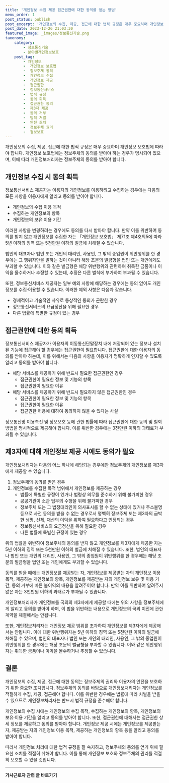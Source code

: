 ```yaml
---
title: '개인정보 수집 제공 접근권한에 대한 동의를 얻는 방법'
menu_order: 1
post_status: publish
post_excerpt: '개인정보의 수집, 제공, 접근에 대한 법적 규정은 매우 중요하며 개인정보 보호법에 따라야 합니다. 개인정보 보호법에는 정보주체의 동의를 받아야 하는 경우가 명시되어 있으며, 이에 따라 개인정보처리자는 정보주체의 동의를 받아야 합니다.'
post_date: 2023-12-26 21:03:30
featured_image: _images/정보통신기술.png
taxonomy:
    category:
        - 정보통신기술
        - 분야별개인정보보호
    post_tag:
        - 개인정보
        -  개인정보 보호법
        -  정보주체 동의
        -  개인정보 수집
        -  개인정보 제공
        -  접근권한
        -  정보통신서비스
        -  법적 규정
        -  동의 획득
        -  접근권한 동의
        -  제3자 제공
        -  동의 거부
        -  법적 처벌
        -  안전 조치
        -  정보주체 권리
        -  정보보호
---
```



개인정보의 수집, 제공, 접근에 대한 법적 규정은 매우 중요하며 개인정보 보호법에 따라야 합니다. 개인정보 보호법에는 정보주체의 동의를 받아야 하는 경우가 명시되어 있으며, 이에 따라 개인정보처리자는 정보주체의 동의를 받아야 합니다.

## 개인정보 수집 시 동의 획득

정보통신서비스 제공자는 이용자의 개인정보를 이용하려고 수집하는 경우에는 다음의 모든 사항을 이용자에게 알리고 동의를 받아야 합니다.
- 개인정보의 수집·이용 목적
- 수집하는 개인정보의 항목
- 개인정보의 보유·이용 기간

이러한 사항을 변경하려는 경우에도 동의를 다시 받아야 합니다. 만약 이를 위반하여 동의를 받지 않고 개인정보를 수집한 자는 「개인정보 보호법」 제71조 제4호의5에 따라 5년 이하의 징역 또는 5천만원 이하의 벌금에 처해질 수 있습니다.

법인의 대표자나 법인 또는 개인의 대리인, 사용인, 그 밖의 종업원이 위반행위를 한 경우에는 그 행위자만을 벌하는 것이 아니라 해당 조문의 벌금형을 법인 또는 개인에게도 부과할 수 있습니다. 이와 같은 벌금형은 해당 위반행위와 관련하여 취득한 금품이나 이익을 몰수하거나 추징할 수 있는데, 추징은 다른 벌칙에 부가하여 부과될 수 있습니다.

또한, 정보통신서비스 제공자는 일부 예외 사항에 해당하는 경우에는 동의 없이도 개인정보를 수집·이용할 수 있습니다. 이러한 예외 사항은 다음과 같습니다.
- 경제적이고 기술적인 사유로 통상적인 동의가 곤란한 경우
- 정보통신서비스의 요금정산을 위해 필요한 경우
- 다른 법률에 특별한 규정이 있는 경우

## 접근권한에 대한 동의 획득

정보통신서비스 제공자가 이용자의 이동통신단말장치 내에 저장되어 있는 정보나 설치된 기능에 접근해야 할 경우에는 접근권한이 필요합니다. 접근권한에 대한 이용자의 동의를 받아야 하는데, 이를 위해서는 다음의 사항을 이용자가 명확하게 인지할 수 있도록 알리고 동의를 받아야 합니다.
- 해당 서비스를 제공하기 위해 반드시 필요한 접근권한인 경우
  - 접근권한이 필요한 정보 및 기능의 항목
  - 접근권한이 필요한 이유
- 해당 서비스를 제공하기 위해 반드시 필요하지 않은 접근권한인 경우
  - 접근권한이 필요한 정보 및 기능의 항목
  - 접근권한이 필요한 이유
  - 접근권한 허용에 대하여 동의하지 않을 수 있다는 사실

정보통신망 이용촉진 및 정보보호 등에 관한 법률에 따라 접근권한에 대한 동의 및 철회방법을 명시적으로 제공해야 합니다. 이를 위반한 경우에는 3천만원 이하의 과태료가 부과될 수 있습니다.

## 제3자에 대해 개인정보 제공 시에도 동의가 필요

개인정보처리자는 다음의 어느 하나에 해당되는 경우에만 정보주체의 개인정보를 제3자에게 제공할 수 있습니다.
1. 정보주체의 동의를 받은 경우
2. 개인정보를 수집한 목적 범위에서 개인정보를 제공하는 경우
   - 법률에 특별한 규정이 있거나 법령상 의무를 준수하기 위해 불가피한 경우
   - 공공기관이 소관 업무의 수행을 위해 불가피한 경우
   - 정보주체 또는 그 법정대리인이 의사표시를 할 수 없는 상태에 있거나 주소불명 등으로 사전 동의를 받을 수 없는 경우로서 명백히 정보주체 또는 제3자의 급박한 생명, 신체, 재산의 이익을 위하여 필요하다고 인정되는 경우
   - 정보통신서비스의 요금정산을 위해 필요한 경우
   - 다른 법률에 특별한 규정이 있는 경우

위의 법률을 위반하여 정보주체의 동의를 받지 않고 개인정보를 제3자에게 제공한 자는 5년 이하의 징역 또는 5천만원 이하의 벌금에 처해질 수 있습니다. 또한, 법인의 대표자나 법인 또는 개인의 대리인, 사용인, 그 밖의 종업원이 위반행위를 한 경우에는 해당 조문의 벌금형을 법인 또는 개인에게도 부과할 수 있습니다.

동의를 받을 때에는 개인정보를 제공받는 자, 개인정보를 제공받는 자의 개인정보 이용 목적, 제공하는 개인정보의 항목, 개인정보를 제공받는 자의 개인정보 보유 및 이용 기간, 동의 거부에 따른 불이익의 내용을 알려주어야 합니다. 만약 이를 위반하여 알려주지 않은 자는 3천만원 이하의 과태료가 부과될 수 있습니다.

개인정보처리자가 개인정보를 국외의 제3자에게 제공할 때에는 위의 사항을 정보주체에게 알리고 동의를 받아야 하며, 이 법을 위반하는 내용으로 개인정보의 국외 이전에 관한 계약을 체결해서는 안됩니다.

또한, 개인정보처리자는 개인정보 제공 범위를 초과하여 개인정보를 제3자에게 제공해서는 안됩니다. 이에 대한 위반행위자는 5년 이하의 징역 또는 5천만원 이하의 벌금에 처해질 수 있으며, 법인의 대표자나 법인 또는 개인의 대리인, 사용인, 그 밖의 종업원이 위반행위를 한 경우에는 해당 조문의 벌금형을 부과할 수 있습니다. 이와 같은 위반행위자는 취득한 금품이나 이익을 몰수하거나 추징할 수 있습니다.

## 결론

개인정보의 수집, 제공, 접근에 대한 동의는 정보주체의 권리와 이용자의 안전을 보호하기 위한 중요한 조치입니다. 정보주체의 동의를 바탕으로 개인정보처리자는 개인정보를 적절하게 수집, 제공, 접근해야 합니다. 이를 위반한 경우에는 법률에 따라 처벌을 받을 수 있으므로 개인정보처리자는 반드시 법적 규정을 준수해야 합니다.

개인정보의 수집 시에는 개인정보의 수집 목적, 수집하는 개인정보의 항목, 개인정보의 보유·이용 기간을 알리고 동의를 받아야 합니다. 또한, 접근권한에 대해서는 접근권한 상세 정보를 제공하고 동의를 받아야 합니다. 개인정보 제공 시에는 개인정보를 제공받는 자, 제공받는 자의 개인정보 이용 목적, 제공하는 개인정보의 항목 등을 알리고 동의를 받아야 합니다.

따라서 개인정보 처리에 대한 법적 규정을 잘 숙지하고, 정보주체의 동의를 얻기 위해 필요한 조치를 적절히 취해야 합니다. 이를 통해 개인정보 보호와 정보주체의 권리를 적절히 보호할 수 있을 것입니다.
<!-- wp:separator -->
<hr class="wp-block-separator has-alpha-channel-opacity"/>
<!-- /wp:separator -->

<!-- wp:group {"backgroundColor":"base","layout":{"type":"constrained"}} -->
<div class="wp-block-group has-base-background-color has-background"><!-- wp:paragraph {"align":"center","fontSize":"medium"} -->
<p class="has-text-align-center has-large-font-size"><strong>가사근로자 관련 글 바로가기</strong></p>
<!-- /wp:paragraph -->


<!-- wp:latest-posts
{"categories":[{"id":9531,"count":19,"description":"","link":"https://uknowlaw.com/category/%ea%b0%80%ec%82%ac%ea%b7%bc%eb%a1%9c%ec%9e%90/","name":"가사근로자","slug":"가사근로자","taxonomy":"category","parent":0,"meta":[],"_links":{"self":[{"href":"https://uknowlaw.com/wp-json/wp/v2/categories/9531"}],"collection":[{"href":"https://uknowlaw.com/wp-json/wp/v2/categories"}],"about":[{"href":"https://uknowlaw.com/wp-json/wp/v2/taxonomies/category"}],"wp:post_type":[{"href":"https://uknowlaw.com/wp-json/wp/v2/posts?categories=9531"}],"curies":[{"name":"wp","href":"https://api.w.org/{rel}","templated":true}]}}],"postsToShow":100,"excerptLength":28,"postLayout":"grid","columns":2,"featuredImageAlign":"left","featuredImageSizeSlug":"large","fontSize":"small"} /--></div>
<!-- /wp:group -->